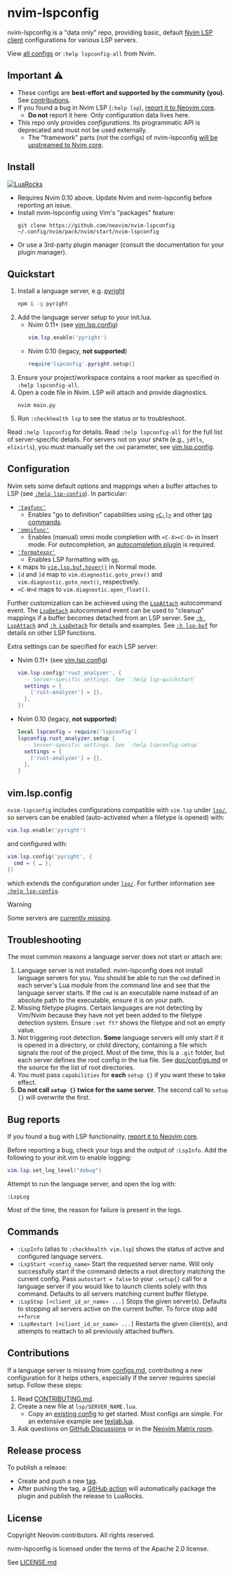 # nvim-lspconfig

nvim-lspconfig is a "data only" repo, providing basic, default [Nvim LSP client](https://neovim.io/doc/user/lsp.html)
configurations for various LSP servers.

View [all configs](doc/configs.md) or `:help lspconfig-all` from Nvim.

## Important ⚠️

* These configs are **best-effort and supported by the community (you).** See [contributions](#contributions).
* If you found a bug in Nvim LSP (`:help lsp`), [report it to Neovim core](https://github.com/neovim/neovim/issues/new?assignees=&labels=bug%2Clsp&template=lsp_bug_report.yml).
    * **Do not** report it here. Only configuration data lives here.
* This repo only provides *configurations*. Its programmatic API is deprecated and must not be used externally.
    * The "framework" parts (*not* the configs) of nvim-lspconfig [will be upstreamed to Nvim core](https://github.com/neovim/neovim/issues/28479).

## Install

[![LuaRocks](https://img.shields.io/luarocks/v/neovim/nvim-lspconfig?logo=lua&color=purple)](https://luarocks.org/modules/neovim/nvim-lspconfig)

* Requires Nvim 0.10 above. Update Nvim and nvim-lspconfig before reporting an issue.
* Install nvim-lspconfig using Vim's "packages" feature:
  ```
  git clone https://github.com/neovim/nvim-lspconfig ~/.config/nvim/pack/nvim/start/nvim-lspconfig
  ```
* Or use a 3rd-party plugin manager (consult the documentation for your plugin manager).

## Quickstart

1. Install a language server, e.g. [pyright](doc/configs.md#pyright)
   ```bash
   npm i -g pyright
   ```
2. Add the language server setup to your init.lua.
    - Nvim 0.11+ (see [vim.lsp.config](#vimlspconfig))
      ```lua
      vim.lsp.enable('pyright')
      ```
    - Nvim 0.10 (legacy, **not supported**)
      ```lua
      require'lspconfig'.pyright.setup{}
      ```
3. Ensure your project/workspace contains a root marker as specified in `:help lspconfig-all`.
4. Open a code file in Nvim. LSP will attach and provide diagnostics.
   ```
   nvim main.py
   ```
5. Run `:checkhealth lsp` to see the status or to troubleshoot.

Read `:help lspconfig` for details. Read `:help lspconfig-all` for the full list of server-specific details.
For servers not on your `$PATH` (e.g., `jdtls`, `elixirls`), you must manually set the `cmd` parameter, see [vim.lsp.config](#vim.lsp.config).

## Configuration

Nvim sets some default options and mappings when a buffer attaches to LSP (see [`:help lsp-config`][lsp-config]). In particular:

* [`'tagfunc'`][tagfunc]
    - Enables "go to definition" capabilities using [`<C-]>`][tagjump] and other [tag commands][tag-commands].
* [`'omnifunc'`][omnifunc]
    - Enables (manual) omni mode completion with `<C-X><C-O>` in Insert mode. For *auto*completion, an [autocompletion plugin](https://github.com/neovim/nvim-lspconfig/wiki/Autocompletion) is required.
* [`'formatexpr'`][formatexpr]
    - Enables LSP formatting with [`gq`][gq].
* `K` maps to [`vim.lsp.buf.hover()`][vim.lsp.buf.hover] in Normal mode.
* `[d` and `]d` map to `vim.diagnostic.goto_prev()` and `vim.diagnostic.goto_next()`, respectively.
* `<C-W>d` maps to `vim.diagnostic.open_float()`.

[lsp-config]: https://neovim.io/doc/user/lsp.html#lsp-config
[tagfunc]: https://neovim.io/doc/user/tagsrch.html#tag-function
[omnifunc]: https://neovim.io/doc/user/options.html#'omnifunc'
[formatexpr]: https://neovim.io/doc/user/options.html#'formatexpr'
[gq]: https://neovim.io/doc/user/change.html#gq
[vim.lsp.buf.hover]: https://neovim.io/doc/user/lsp.html#vim.lsp.buf.hover()
[tagjump]: https://neovim.io/doc/user/tagsrch.html#CTRL-%5D
[tag-commands]: https://neovim.io/doc/user/tagsrch.html#tag-commands

Further customization can be achieved using the [`LspAttach`][LspAttach] autocommand event.
The [`LspDetach`][LspAttach] autocommand event can be used to "cleanup" mappings if a buffer becomes detached from an LSP server.
See [`:h LspAttach`][LspAttach] and [`:h LspDetach`][LspDetach] for details and examples.
See [`:h lsp-buf`][lsp-buf] for details on other LSP functions.

[LspAttach]: https://neovim.io/doc/user/lsp.html#LspAttach
[LspDetach]: https://neovim.io/doc/user/lsp.html#LspDetach
[lsp-buf]: https://neovim.io/doc/user/lsp.html#lsp-buf

Extra settings can be specified for each LSP server:

- Nvim 0.11+ (see [vim.lsp.config](#vim.lsp.config))
  ```lua
  vim.lsp.config('rust_analyzer', {
    -- Server-specific settings. See `:help lsp-quickstart`
    settings = {
      ['rust-analyzer'] = {},
    },
  })
  ```
- Nvim 0.10 (legacy, **not supported**)
  ```lua
  local lspconfig = require('lspconfig')
  lspconfig.rust_analyzer.setup {
    -- Server-specific settings. See `:help lspconfig-setup`
    settings = {
      ['rust-analyzer'] = {},
    },
  }
  ```

## vim.lsp.config

`nvim-lspconfig` includes configurations compatible with `vim.lsp` under [`lsp/`](./lsp/), so servers can be enabled (auto-activated when a filetype is opened) with:

```lua
vim.lsp.enable('pyright')
```

and configured with:

```lua
vim.lsp.config('pyright', {
  cmd = { … },
})
```

which extends the configuration under [`lsp/`](./lsp/). For further information see [`:help lsp-config`][lsp-config].

> [!WARNING]  
> Some servers are [currently missing](https://github.com/neovim/nvim-lspconfig/issues/3705).

## Troubleshooting

The most common reasons a language server does not start or attach are:

1. Language server is not installed. nvim-lspconfig does not install language servers for you. You should be able to run the `cmd` defined in each server's Lua module from the command line and see that the language server starts. If the `cmd` is an executable name instead of an absolute path to the executable, ensure it is on your path.
2. Missing filetype plugins. Certain languages are not detecting by Vim/Nvim because they have not yet been added to the filetype detection system. Ensure `:set ft?` shows the filetype and not an empty value.
3. Not triggering root detection. **Some** language servers will only start if it is opened in a directory, or child directory, containing a file which signals the *root* of the project. Most of the time, this is a `.git` folder, but each server defines the root config in the lua file. See [doc/configs.md](doc/configs.md) or the source for the list of root directories.
4. You must pass `capabilities` for **each** `setup {}` if you want these to take effect.
5. **Do not call `setup {}` twice for the same server**. The second call to `setup {}` will overwrite the first.

## Bug reports

If you found a bug with LSP functionality, [report it to Neovim core](https://github.com/neovim/neovim/issues/new?assignees=&labels=bug%2Clsp&template=lsp_bug_report.yml).

Before reporting a bug, check your logs and the output of `:LspInfo`. Add the following to your init.vim to enable logging:

```lua
vim.lsp.set_log_level("debug")
```

Attempt to run the language server, and open the log with:

```
:LspLog
```
Most of the time, the reason for failure is present in the logs.

## Commands

* `:LspInfo` (alias to `:checkhealth vim.lsp`) shows the status of active and configured language servers.
* `:LspStart <config_name>` Start the requested server name. Will only successfully start if the command detects a root directory matching the current config. Pass `autostart = false` to your `.setup{}` call for a language server if you would like to launch clients solely with this command. Defaults to all servers matching current buffer filetype.
* `:LspStop [<client_id_or_name> ...]` Stops the given server(s). Defaults to
stopping all servers active on the current buffer. To force stop add `++force`
* `:LspRestart [<client_id_or_name> ...]` Restarts the given client(s), and attempts to reattach to all
previously attached buffers. 

## Contributions

If a language server is missing from [configs.md](doc/configs.md), contributing
a new configuration for it helps others, especially if the server requires special setup. Follow these steps:

1. Read [CONTRIBUTING.md](CONTRIBUTING.md).
2. Create a new file at `lsp/SERVER_NAME.lua`.
    - Copy an [existing config](https://github.com/neovim/nvim-lspconfig/tree/master/lsp)
      to get started. Most configs are simple. For an extensive example see
      [texlab.lua](https://github.com/neovim/nvim-lspconfig/blob/master/lsp/texlab.lua).
3. Ask questions on [GitHub Discussions](https://github.com/neovim/neovim/discussions) or in the [Neovim Matrix room](https://app.element.io/#/room/#neovim:matrix.org).

## Release process

To publish a release:

- Create and push a new [tag](https://github.com/neovim/nvim-lspconfig/tags).
- After pushing the tag, a [GitHub action](./.github/workflows/release.yml)
  will automatically package the plugin and publish the release to LuaRocks.

## License

Copyright Neovim contributors. All rights reserved.

nvim-lspconfig is licensed under the terms of the Apache 2.0 license.

See [LICENSE.md](./LICENSE.md)
